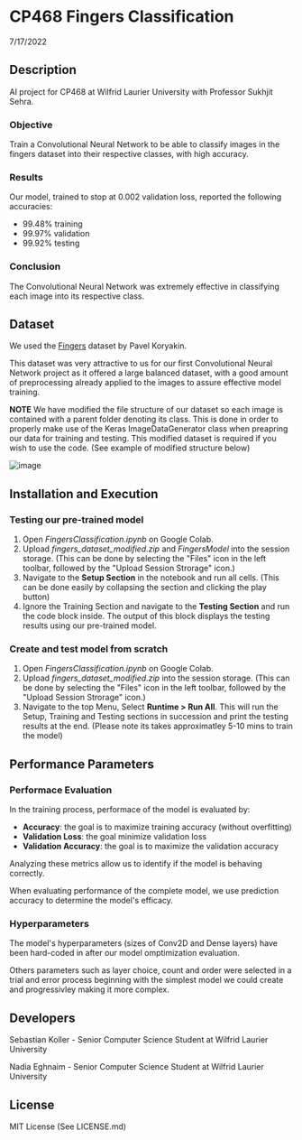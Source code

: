 # CP468 Fingers Classification
7/17/2022
## Description
AI project for CP468 at Wilfrid Laurier University with Professor Sukhjit Sehra.
### Objective
Train a Convolutional Neural Network to be able to classify images in the fingers dataset into their respective classes, with high accuracy.
### Results
Our model, trained to stop at 0.002 validation loss, reported the following accuracies:
- 99.48% training
- 99.97% validation
- 99.92% testing
### Conclusion
The Convolutional Neural Network was extremely effective in classifying each image into its respective class.
## Dataset
We used the [Fingers](https://www.kaggle.com/datasets/koryakinp/fingers) dataset by Pavel Koryakin.

This dataset was very attractive to us for our first Convolutional Neural Network project as it offered a large balanced dataset, with a good amount of preprocessing already applied to the images to assure effective model training.

**NOTE** We have modified the file structure of our dataset so each image is contained with a parent folder denoting its class. This is done in order to properly make use of the Keras ImageDataGenerator class when preapring our data for training and testing. This modified dataset is required if you wish to use the code. (See example of modified structure below)

![image](https://user-images.githubusercontent.com/90881660/179855081-24058c39-6c8a-4dca-a17e-5e935ed6820f.png)
## Installation and Execution
### Testing our pre-trained model
1. Open *FingersClassification.ipynb* on Google Colab. 
2. Upload *fingers_dataset_modified.zip* and *FingersModel* into the session storage. (This can be done by selecting the "Files" icon in the left toolbar, followed by the "Upload Session Strorage" icon.)
3. Navigate to the **Setup Section** in the notebook and run all cells. (This can be done easily by collapsing the section and clicking the play button)
4. Ignore the Training Section and navigate to the **Testing Section** and run the code block inside. The output of this block displays the testing results using our pre-trained model.
### Create and test model from scratch
1. Open *FingersClassification.ipynb* on Google Colab. 
2. Upload *fingers_dataset_modified.zip* into the session storage. (This can be done by selecting the "Files" icon in the left toolbar, followed by the "Upload Session Strorage" icon.)
3. Navigate to the top Menu, Select **Runtime > Run All**. This will run the Setup, Training and Testing sections in succession and print the testing results at the end. (Please note its takes approximatley 5-10 mins to train the model)
## Performance Parameters
### Performace Evaluation
In the training process, performace of the model is evaluated by: 
- **Accuracy**: the goal is to maximize training accuracy (without overfitting)
- **Validation Loss**: the goal minimize validation loss
- **Validation Accuracy**: the goal is to maximize the validation accuracy

Analyzing these metrics allow us to identify if the model is behaving correctly.

When evaluating performance of the complete model, we use prediction accuracy to determine the model's efficacy.
### Hyperparameters
The model's hyperparameters (sizes of Conv2D and Dense layers) have been hard-coded in after our model omptimization evaluation.

Others parameters such as layer choice, count and order were selected in a trial and error process beginning with the simplest model we could create and progressivley making it more complex.
## Developers
Sebastian Koller - Senior Computer Science Student at Wilfrid Laurier University

Nadia Eghnaim - Senior Computer Science Student at Wilfrid Laurier University
## License
MIT License (See LICENSE.md)
